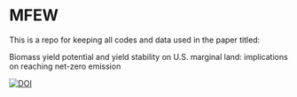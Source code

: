 # MFEW
This is a repo for keeping all codes and data used in the paper titled:

Biomass yield potential and yield stability on U.S. marginal land: implications on reaching net-zero emission

[![DOI](https://zenodo.org/badge/634735323.svg)](https://zenodo.org/badge/latestdoi/634735323)
